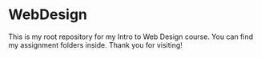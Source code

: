 # WebDesign
This is my root repository for my Intro to Web Design course. You can find my assignment folders inside. Thank you for visiting!
